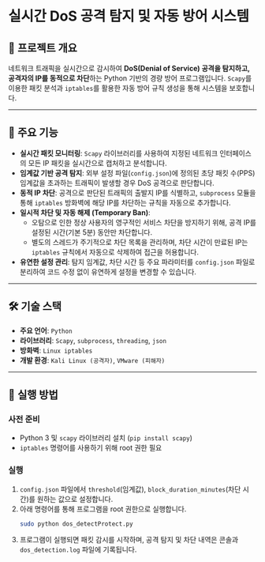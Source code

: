 # 실시간 DoS 공격 탐지 및 자동 방어 시스템

## 📖 프로젝트 개요

네트워크 트래픽을 실시간으로 감시하여 **DoS(Denial of Service) 공격을 탐지하고, 공격자의 IP를 동적으로 차단**하는 Python 기반의 경량 방어 프로그램입니다. `Scapy`를 이용한 패킷 분석과 `iptables`를 활용한 자동 방어 규칙 생성을 통해 시스템을 보호합니다.

---

## 🚀 주요 기능

- **실시간 패킷 모니터링**: `Scapy` 라이브러리를 사용하여 지정된 네트워크 인터페이스의 모든 IP 패킷을 실시간으로 캡처하고 분석합니다.
- **임계값 기반 공격 탐지**: 외부 설정 파일(`config.json`)에 정의된 초당 패킷 수(PPS) 임계값을 초과하는 트래픽이 발생할 경우 DoS 공격으로 판단합니다.
- **동적 IP 차단**: 공격으로 판단된 트래픽의 출발지 IP를 식별하고, `subprocess` 모듈을 통해 `iptables` 방화벽에 해당 IP를 차단하는 규칙을 자동으로 추가합니다.
- **일시적 차단 및 자동 해제 (Temporary Ban)**:
  - 오탐으로 인한 정상 사용자의 영구적인 서비스 차단을 방지하기 위해, 공격 IP를 설정된 시간(기본 5분) 동안만 차단합니다.
  - 별도의 스레드가 주기적으로 차단 목록을 관리하며, 차단 시간이 만료된 IP는 `iptables` 규칙에서 자동으로 삭제하여 접근을 허용합니다.
- **유연한 설정 관리**: 탐지 임계값, 차단 시간 등 주요 파라미터를 `config.json` 파일로 분리하여 코드 수정 없이 유연하게 설정을 변경할 수 있습니다.

---

## 🛠️ 기술 스택

- **주요 언어**: `Python`
- **라이브러리**: `Scapy`, `subprocess`, `threading`, `json`
- **방화벽**: `Linux iptables`
- **개발 환경**: `Kali Linux (공격자)`, `VMware (피해자)`

---

## 🏁 실행 방법

### 사전 준비
- Python 3 및 `scapy` 라이브러리 설치 (`pip install scapy`)
- `iptables` 명령어를 사용하기 위해 root 권한 필요

### 실행
1.  `config.json` 파일에서 `threshold`(임계값), `block_duration_minutes`(차단 시간)를 원하는 값으로 설정합니다.
2.  아래 명령어를 통해 프로그램을 root 권한으로 실행합니다.
    ```bash
    sudo python dos_detectProtect.py
    ```
3.  프로그램이 실행되면 패킷 감시를 시작하며, 공격 탐지 및 차단 내역은 콘솔과 `dos_detection.log` 파일에 기록됩니다.
